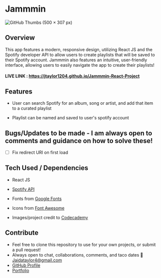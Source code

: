 # Jammmin
![GitHub Thumbs (500 × 307 px)](https://user-images.githubusercontent.com/102535399/216232580-1be6754c-ae5e-40f7-b7c6-127fd80e7c60.gif)


## Overview

This app features a modern, responsive design, utilizing React JS and the Spotify developer API to allow users to create playlists that will be saved to their Spotify account. Jammmin also features an intuitive, user-friendly interface, allowing users to easily navigate the app to create their playlists!
#### LIVE LINK : https://jtaylor1204.github.io/Jammmin-React-Project

## Features

- User can search Spotify for an album, song or artist, and add that item to a curated playlist

- Playlist can be named and saved to user's spotify account


## Bugs/Updates to be made - I am always open to comments and guidance on how to solve these!

- [ ] Fix redirect URI on first load

## Tech Used / Dependencies

- React JS

- [Spotify API](https://www.developer.spotify.com)

- Fonts from [Google Fonts](https://fonts.google.com/)

- Icons from [Font Awesome](https://fontawesome.com/)

- Images/project credit to [Codecademy](https://www.codecademy.com)

## Contribute

- Feel free to clone this repository to use for your own projects, or submit a pull request!
- Always open to chat, collaborations, comments, and taco dates 🌮 [Jaidataylor4@gmail.com](mailto:jaidataylor4@gmail.com)
- [GitHub Profile](https://github.com/jtaylor1204)
- [Portfolio](https://jaidataylor.tech)

